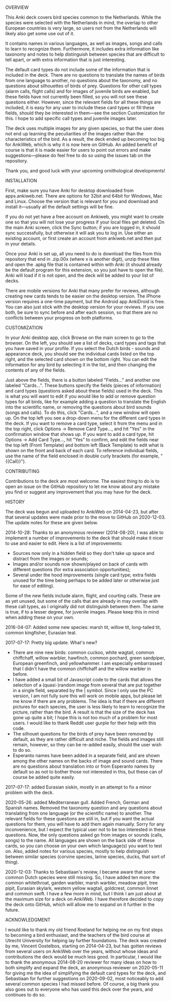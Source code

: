 OVERVIEW

This Anki deck covers bird species common to the Netherlands. While the species were selected with the Netherlands in mind, the overlap to other European countries is very large, so users not from the Netherlands will likely also get some use out of it.

It contains names in various languages, as well as images, songs and calls to learn to recognize them. Furthermore, it includes extra information like taxonomy and notes to help distinguish between species that are difficult to tell apart, or with extra information that is just interesting.

The default card types do not include some of the information that is included in the deck. There are no questions to translate the names of birds from one language to another, no questions about the taxonomy, and no questions about silhouettes of birds of prey. Questions for other call types (alarm calls, flight calls) and for images of juvenile birds are enabled, but these fields have not currently been filled, so you will not see these questions either. However, since the relevant fields for all these things are included, it is easy for any user to include these card types or fill these fields, should they be interested in them—see the section Customization for this. I hope to add specific call types and juvenile images later.

The deck uses multiple images for any given species, so that the user does not end up learning the peculiarities of the images rather than the characteristics of the bird. As a result, the deck ended up becoming too big for AnkiWeb, which is why it is now here on GitHub. An added benefit of course is that it is made easier for users to point out errors and make suggestions—please do feel free to do so using the issues tab on the repository.

Thank you, and good luck with your upcoming ornithological developments!



INSTALLATION

First, make sure you have Anki for desktop downloaded from apps.ankiweb.net. There are options for 32bit and 64bit for Windows, Mac and Linux. Choose the version that is relevant for you and download and install it—usually all the default settings will be fine.

If you do not yet have a free account on Ankiweb, you might want to create one so that you will not lose your progress if your local files get deleted. On the main Anki screen, click the Sync button; if you are logged in, it should sync successfully, but otherwise it will ask you to log in. Use either an existing account, or first create an account from ankiweb.net and then put in your details.

Once your Anki is set up, all you need to do is download the files from this repository that end in .zip.00x (where x is another digit), unzip these files and open the .apkg file that is contained within with Anki (it should already be the default program for this extension, so you just have to open the file). Anki will load if it is not open, and the deck will be added to your list of decks.

There are mobile versions for Anki that many prefer for reviews, although creating new cards tends to be easier on the desktop version. The iPhone version requires a one-time payment, but the Android app AnkiDroid is free. You can also just stick with the desktop version for your reviews. If you use both, be sure to sync before and after each session, so that there are no conflicts between your progress on both platforms.



CUSTOMIZATION

In your Anki desktop app, click Browse on the main screen to go to the browser. On the left, you should see a list of decks, card types and tags that you have saved in your profile. If you select the Dutch birds - sounds and appearance deck, you should see the individual cards listed on the top right, and the selected card shown on the bottom right. You can edit the information for any bird by selecting it in the list, and then changing the contents of any of the fields.

Just above the fields, there is a button labeled "Fields..." and another one labeled "Cards...". These buttons specify the fields (pieces of information) and card types (questions asked about these fields) used in the deck. This is what you will want to edit if you would like to add or remove question types for all birds, like for example adding a question to translate the English into the scientific name, or removing the questions about bird sounds (songs and calls). To do this, click "Cards...", and a new window will open up. On the top left you see a drop-down menu for the different card types in the deck. If you want to remove a card type, select it from the menu and in the top right, click Options → Remove Card Type..., and hit "Yes" in the confirmation window that shows up. If you want to add a card type, hit Options → Add Card Type..., hit "Yes" to confirm, and edit the fields near the top left (Front Template) and bottom left (Back Template) to edit what is shown on the front and back of each card. To reference individual fields, use the name of the field enclosed in double curly brackets (for example, "{{Call}}").



CONTRIBUTING

Contributions to the deck are most welcome. The easiest thing to do is to open an issue on the GitHub repository to let me know about any mistake you find or suggest any improvement that you may have for the deck. 



HISTORY

The deck was begun and uploaded to AnkiWeb on 2014-04-23, but after that several updates were made prior to the move to GitHub on 2020-12-03. The update notes for these are given below.

2014-10-28: Thanks to an anonymous reviewer (2014-08-20), I was able to implement a number of improvements to the deck that should make it nicer to use and easier to edit. Here is a list of improvements:

- Sources now only in a hidden field so they don't take up space and distract from the images or sounds;
- Images and/or sounds now shown/played on back of cards with different questions (for extra association opportunities);
- Several under the hood improvements (single card type; extra fields unused for the time being perhaps to be added later or otherwise just for ease of editing).

Some of the new fields include alarm, flight, and courting calls. These are as yet unused, but some of the calls that are already in may overlap with these call types, as I originally did not distinguish between them. The same is true, if to a lesser degree, for juvenile images. Please keep this in mind when adding these on your own.

2016-04-07: Added some new species: marsh tit, willow tit, long-tailed tit, common kingfisher, Eurasian teal.

2017-07-17: Pretty big update. What's new?

- There are nine new birds: common cuckoo, white wagtail, common chiffchaff, willow warbler, hawfinch, common pochard, green sandpiper, European greenfinch, and yellowhammer. I am especially embarrassed that I didn't have the common chiffchaff and the willow warbler in before.
- I have added a small bit of Javascript code to the cards that allows the selection of a (quasi-)random image from several that are put together in a single field, separated by the | symbol. Since I only use the PC version, I am not fully sure this will work on mobile apps, but please let me know if there are any problems. The idea is that if there are different pictures for each species, the user is less likely to learn to recognize the picture, rather than the bird. A result is that the size of the deck has gone up quite a bit; I hope this is not too much of a problem for most users. I would like to thank Reddit user gurple for their help with this code.
- The silhouet questions for the birds of prey have been removed by default, as they are rather difficult and niche. The fields and images still remain, however, so they can be re-added easily, should the user wish to do so.
- Esperanto names have been added in a separate field, and are shown among the other names on the backs of image and sound cards. There are no questions about translation into or from Esperanto names by default so as not to bother those not interested in this, but these can of course be added quite easily.

2017-07-17: added Eurasian siskin, mostly in an attempt to fix a minor problem with the deck.

2020-05-26: added Mediterranean gull. Added French, German and Spanish names. Removed the taxonomy question and any questions about translating from one language (or the scientific name) to another. The relevant fields for these questions are still in, but if you want the actual questions for them, you will have to add them again manually. Sorry for any inconvenience, but I expect the typical user not to be too interested in these questions. Now, the only questions asked go from images or sounds (calls, songs) to the name. All languages are shown on the back side of these cards, so you can choose on your own which language(s) you want to test on. Also, added notes for various species, mostly to help distinguish between similar species (corvine species, larine species, ducks, that sort of thing).

2020-12-03: Thanks to Sebastiaan's review, I became aware that some common Dutch species were still missing. So, I have added ten more: the common whitethroat, garden warbler, marsh warbler, meadow pipit, tree pipit, Eurasian skylark, western yellow wagtail, goldcrest, common linnet and common swift. I have a few more in mind, but I think I am just about at the maximum size for a deck on AnkiWeb. I have therefore decided to copy the deck onto GitHub, which will allow me to expand on it further in the future.



ACKNOWLEDGMENT

I would like to thank my old friend Roeland for helping me on my first steps to becoming a bird enthusiast, and the teachers of the bird course at Utrecht University for helping lay further foundations.
The deck was created by me, Vincent Oostelbos, starting on 2014-04-23, but has gotten reviews from several users on AnkiWeb over the years, without whose ideas and contributions the deck would be much less good. In particular, I would like to thank the anonymous 2014-08-20 reviewer for many ideas on how to both simplify and expand the deck, an anonymous reviewer on 2020-05-11 for giving me the idea of simplifying the default card types for the deck, and Sebastiaan for further suggestions on 2020-09-02, most noticeably to add several common species I had missed before. Of course, a big thank you also goes out to everyone who has used this deck over the years, and continues to do so.